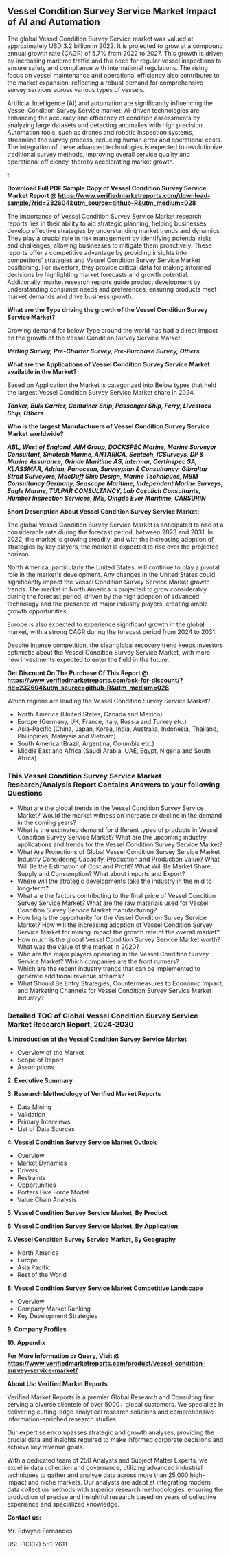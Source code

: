 <h2>Vessel Condition Survey Service Market Impact of AI and Automation</h2><p>The global Vessel Condition Survey Service market was valued at approximately USD 3.2 billion in 2022. It is projected to grow at a compound annual growth rate (CAGR) of 5.7% from 2022 to 2027. This growth is driven by increasing maritime traffic and the need for regular vessel inspections to ensure safety and compliance with international regulations. The rising focus on vessel maintenance and operational efficiency also contributes to the market expansion, reflecting a robust demand for comprehensive survey services across various types of vessels.</p><p>Artificial Intelligence (AI) and automation are significantly influencing the Vessel Condition Survey Service market. AI-driven technologies are enhancing the accuracy and efficiency of condition assessments by analyzing large datasets and detecting anomalies with high precision. Automation tools, such as drones and robotic inspection systems, streamline the survey process, reducing human error and operational costs. The integration of these advanced technologies is expected to revolutionize traditional survey methods, improving overall service quality and operational efficiency, thereby accelerating market growth.</p>t</p><p id="" class=""><strong>Download Full PDF Sample Copy of Vessel Condition Survey Service Market Report @ <a href="https://www.verifiedmarketreports.com/download-sample/?rid=232604&utm_source=github-R&utm_medium=028" target="_blank">https://www.verifiedmarketreports.com/download-sample/?rid=232604&utm_source=github-R&utm_medium=028</a></strong></p><p>The importance of&nbsp;Vessel Condition Survey Service Market research reports lies in their ability to aid strategic planning, helping businesses develop effective strategies by understanding market trends and dynamics. They play a crucial role in risk management by identifying potential risks and challenges, allowing businesses to mitigate them proactively. These reports offer a competitive advantage by providing insights into competitors' strategies and Vessel Condition Survey Service Market positioning. For investors, they provide critical data for making informed decisions by highlighting market forecasts and growth potential. Additionally, market research reports guide product development by understanding consumer needs and preferences, ensuring products meet market demands and drive business growth.</p><p><strong>What are the&nbsp;Type driving the growth of the Vessel Condition Survey Service Market?</strong></p><p id="" class="">Growing demand for below Type around the world has had a direct impact on the growth of the Vessel Condition Survey Service Market:</p><em><strong>Vetting Survey, Pre-Charter Survey, Pre-Purchase Survey, Others</strong></em></p><strong>What are the&nbsp;Applications&nbsp;of Vessel Condition Survey Service Market available in the Market?</strong></p><p id="" class="">Based on Application the Market is categorized into Below types that held the largest Vessel Condition Survey Service Market share In 2024.</p><em><strong>Tanker, Bulk Carrier, Container Ship, Passenger Ship, Ferry, Livestock Ship, Others</strong></em></p><strong>Who is the largest Manufacturers of Vessel Condition Survey Service Market worldwide?</strong></p><p><em><strong>ABL, West of England, AIM Group, DOCKSPEC Marine, Marine Surveyor Consultant, Sinotech Marine, ANTARICA, Seatech, ICSurveys, DP & Marine Assurance, Grinde Maritime AS, Intermar, Certinspec SA, KLASSMAR, Adrian, Panocean, Surveyplan & Consultancy, Gibraltar Strait Surveyors, MacDuff Ship Design, Marine Techniques, MBM Consultancy Germany, Seascope Maritime, Independent Marine Surveys, Eagle Marine, TULPAR CONSULTANCY, Lab Cosulich Consultants, Humber Inspection Services, IME, Qingdo Ever Maritime, CARSURIN</strong></em></p><p id="" class=""><strong>Short Description About Vessel Condition Survey Service Market:</strong></p><p>The global Vessel Condition Survey Service Market is anticipated to rise at a considerable rate during the forecast period, between 2023 and 2031. In 2022, the market is growing steadily, and with the increasing adoption of strategies by key players, the market is expected to rise over the projected horizon.</p><p>North America, particularly the United States, will continue to play a pivotal role in the market's development. Any changes in the United States could significantly impact the Vessel Condition Survey Service Market growth trends. The market in North America is projected to grow considerably during the forecast period, driven by the high adoption of advanced technology and the presence of major industry players, creating ample growth opportunities.</p><p>Europe is also expected to experience significant growth in the global market, with a strong CAGR during the forecast period from 2024 to 2031.</p><p>Despite intense competition, the clear global recovery trend keeps investors optimistic about the Vessel Condition Survey Service Market, with more new investments expected to enter the field in the future.</p><p id="" class=""><strong>Get Discount On The Purchase Of This Report @ <a href="https://www.verifiedmarketreports.com/ask-for-discount/?rid=232604&utm_source=github-R&utm_medium=028" target="_blank">https://www.verifiedmarketreports.com/ask-for-discount/?rid=232604&utm_source=github-R&utm_medium=028</a></strong></p>Which regions are leading the Vessel Condition Survey Service Market?</p><ul><li>North America (United States, Canada and Mexico)</li><li>Europe (Germany, UK, France, Italy, Russia and Turkey etc.)</li><li>Asia-Pacific (China, Japan, Korea, India, Australia, Indonesia, Thailand, Philippines, Malaysia and Vietnam)</li><li>South America (Brazil, Argentina, Columbia etc.)</li><li>Middle East and Africa (Saudi Arabia, UAE, Egypt, Nigeria and South Africa)</li></ul><h3 id="" class="">This Vessel Condition Survey Service Market Research/Analysis Report Contains Answers to your following Questions</h3><ul><li>What are the global trends in the Vessel Condition Survey Service Market? Would the market witness an increase or decline in the demand in the coming years?</li><li>What is the estimated demand for different types of products in Vessel Condition Survey Service Market? What are the upcoming industry applications and trends for the Vessel Condition Survey Service Market?</li><li>What Are Projections of Global Vessel Condition Survey Service Market Industry Considering Capacity, Production and Production Value? What Will Be the Estimation of Cost and Profit? What Will Be Market Share, Supply and Consumption? What about imports and Export?</li><li>Where will the strategic developments take the industry in the mid to long-term?</li><li>What are the factors contributing to the final price of Vessel Condition Survey Service Market? What are the raw materials used for Vessel Condition Survey Service Market manufacturing?</li><li>How big is the opportunity for the Vessel Condition Survey Service Market? How will the increasing adoption of Vessel Condition Survey Service Market for mining impact the growth rate of the overall market?</li><li>How much is the global Vessel Condition Survey Service Market worth? What was the value of the market In 2020?</li><li>Who are the major players operating in the Vessel Condition Survey Service Market? Which companies are the front runners?</li><li>Which are the recent industry trends that can be implemented to generate additional revenue streams?</li><li>What Should Be Entry Strategies, Countermeasures to Economic Impact, and Marketing Channels for Vessel Condition Survey Service Market Industry?</li></ul><h3 id="" class="">Detailed TOC of Global Vessel Condition Survey Service Market Research Report, 2024-2030</h3><p id="" class=""><strong>1. Introduction of the Vessel Condition Survey Service Market</strong></p><ul><li>Overview of the Market</li><li>Scope of Report</li><li>Assumptions</li></ul><p id="" class=""><strong>2. Executive Summary</strong></p><p id="" class=""><strong>3. Research Methodology of Verified Market Reports</strong></p><ul><li>Data Mining</li><li>Validation</li><li>Primary Interviews</li><li>List of Data Sources</li></ul><p id="" class=""><strong>4. Vessel Condition Survey Service Market Outlook</strong></p><ul><li>Overview</li><li>Market Dynamics</li><li>Drivers</li><li>Restraints</li><li>Opportunities</li><li>Porters Five Force Model</li><li>Value Chain Analysis</li></ul><p id="" class=""><strong>5. Vessel Condition Survey Service Market, By Product</strong></p><p id="" class=""><strong>6. Vessel Condition Survey Service Market, By Application</strong></p><p id="" class=""><strong>7. Vessel Condition Survey Service Market, By Geography</strong></p><ul><li>North America</li><li>Europe</li><li>Asia Pacific</li><li>Rest of the World</li></ul><p id="" class=""><strong>8. Vessel Condition Survey Service Market Competitive Landscape</strong></p><ul><li>Overview</li><li>Company Market Ranking</li><li>Key Development Strategies</li></ul><p id="" class=""><strong>9. Company Profiles</strong></p><p id="" class=""><strong>10. Appendix</strong></p><p id="" class=""><strong>For More Information or Query, Visit @ <a href="https://www.verifiedmarketreports.com/product/vessel-condition-survey-service-market/" target="_blank">https://www.verifiedmarketreports.com/product/vessel-condition-survey-service-market/</a></strong></p><p id="" class=""><strong>About Us: Verified Market Reports</strong></p><p id="" class="">Verified Market Reports is a premier Global Research and Consulting firm serving a diverse clientele of over 5000+ global customers. We specialize in delivering cutting-edge analytical research solutions and comprehensive information-enriched research studies.</p><p id="" class="">Our expertise encompasses strategic and growth analyses, providing the crucial data and insights required to make informed corporate decisions and achieve key revenue goals.</p><p id="" class="">With a dedicated team of 250 Analysts and Subject Matter Experts, we excel in data collection and governance, utilizing advanced industrial techniques to gather and analyze data across more than 25,000 high-impact and niche markets. Our analysts are adept at integrating modern data collection methods with superior research methodologies, ensuring the production of precise and insightful research based on years of collective experience and specialized knowledge.</p><p id="" class=""><strong>Contact us:</strong></p><p id="" class="">Mr. Edwyne Fernandes</p><p id="" class="">US: +1(302) 551-2611</p>